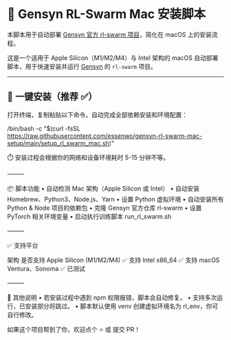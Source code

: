 # 🧠 Gensyn RL-Swarm Mac 安装脚本
本脚本用于自动部署 [Gensyn 官方 rl-swarm 项目](https://github.com/gensyn-ai/rl-swarm)，简化在 macOS 上的安装流程。

这是一个适用于 Apple Silicon（M1/M2/M4）与 Intel 架构的 macOS 自动部署脚本，用于快速安装并运行 [Gensyn](https://github.com/gensyn-ai/rl-swarm) 的 `rl-swarm` 项目。

---

## 🚀 一键安装（推荐 ✅）

打开终端，复制粘贴以下命令，自动完成全部依赖安装和环境配置：

/bin/bash -c "$(curl -fsSL https://raw.githubusercontent.com/essenwo/gensyn-rl-swarm-mac-setup/main/setup_rl_swarm_mac.sh)"

⏱️ 安装过程会根据你的网络和设备环境耗时 5-15 分钟不等。

⸻

📦 脚本功能
	•	自动检测 Mac 架构（Apple Silicon 或 Intel）
	•	自动安装 Homebrew、Python3、Node.js、Yarn
	•	设置 Python 虚拟环境
	•	自动安装所有 Python & Node 项目的依赖包
	•	克隆 Gensyn 官方仓库 rl-swarm
	•	设置 PyTorch 相关环境变量
	•	启动执行训练脚本 run_rl_swarm.sh

⸻

✅ 支持平台

架构	是否支持
Apple Silicon (M1/M2/M4)	✅ 支持
Intel x86_64	✅ 支持
macOS Ventura、Sonoma	✅ 已测试



⸻

🧙 其他说明
	•	若安装过程中遇到 npm 权限报错，脚本会自动修复。
	•	支持多次运行，已安装部分将跳过。
	•	脚本默认使用 venv 创建虚拟环境名为 rl_env，你可自行修改。



如果这个项目帮到了你，欢迎点个 ⭐️ 或 提交 PR！



